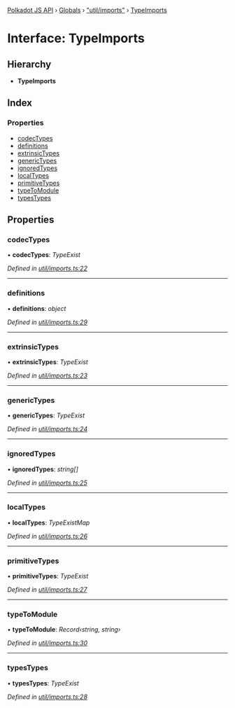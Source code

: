 [Polkadot JS API](../README.md) › [Globals](../globals.md) › ["util/imports"](../modules/_util_imports_.md) › [TypeImports](_util_imports_.typeimports.md)

# Interface: TypeImports

## Hierarchy

* **TypeImports**

## Index

### Properties

* [codecTypes](_util_imports_.typeimports.md#codectypes)
* [definitions](_util_imports_.typeimports.md#definitions)
* [extrinsicTypes](_util_imports_.typeimports.md#extrinsictypes)
* [genericTypes](_util_imports_.typeimports.md#generictypes)
* [ignoredTypes](_util_imports_.typeimports.md#ignoredtypes)
* [localTypes](_util_imports_.typeimports.md#localtypes)
* [primitiveTypes](_util_imports_.typeimports.md#primitivetypes)
* [typeToModule](_util_imports_.typeimports.md#typetomodule)
* [typesTypes](_util_imports_.typeimports.md#typestypes)

## Properties

###  codecTypes

• **codecTypes**: *TypeExist*

*Defined in [util/imports.ts:22](https://github.com/polkadot-js/api/blob/39c44bb5aa/packages/typegen/src/util/imports.ts#L22)*

___

###  definitions

• **definitions**: *object*

*Defined in [util/imports.ts:29](https://github.com/polkadot-js/api/blob/39c44bb5aa/packages/typegen/src/util/imports.ts#L29)*

___

###  extrinsicTypes

• **extrinsicTypes**: *TypeExist*

*Defined in [util/imports.ts:23](https://github.com/polkadot-js/api/blob/39c44bb5aa/packages/typegen/src/util/imports.ts#L23)*

___

###  genericTypes

• **genericTypes**: *TypeExist*

*Defined in [util/imports.ts:24](https://github.com/polkadot-js/api/blob/39c44bb5aa/packages/typegen/src/util/imports.ts#L24)*

___

###  ignoredTypes

• **ignoredTypes**: *string[]*

*Defined in [util/imports.ts:25](https://github.com/polkadot-js/api/blob/39c44bb5aa/packages/typegen/src/util/imports.ts#L25)*

___

###  localTypes

• **localTypes**: *TypeExistMap*

*Defined in [util/imports.ts:26](https://github.com/polkadot-js/api/blob/39c44bb5aa/packages/typegen/src/util/imports.ts#L26)*

___

###  primitiveTypes

• **primitiveTypes**: *TypeExist*

*Defined in [util/imports.ts:27](https://github.com/polkadot-js/api/blob/39c44bb5aa/packages/typegen/src/util/imports.ts#L27)*

___

###  typeToModule

• **typeToModule**: *Record‹string, string›*

*Defined in [util/imports.ts:30](https://github.com/polkadot-js/api/blob/39c44bb5aa/packages/typegen/src/util/imports.ts#L30)*

___

###  typesTypes

• **typesTypes**: *TypeExist*

*Defined in [util/imports.ts:28](https://github.com/polkadot-js/api/blob/39c44bb5aa/packages/typegen/src/util/imports.ts#L28)*
